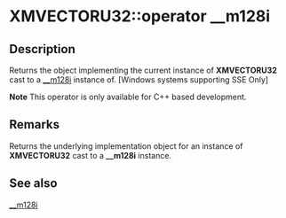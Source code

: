 # XMVECTORU32::operator __m128i

## Description

Returns the object implementing the current instance of **XMVECTORU32** cast to a [__m128i](https://learn.microsoft.com/cpp/cpp/m128i) instance of.
[Windows systems supporting SSE Only]

**Note** This operator is only available for C++ based development.

## Remarks

Returns the underlying implementation object for an instance of **XMVECTORU32** cast to a **__m128i** instance.

## See also

[__m128i](https://learn.microsoft.com/cpp/cpp/m128i)